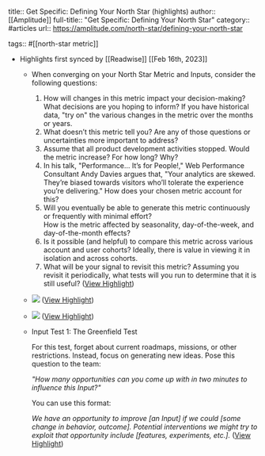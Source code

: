 title:: Get Specific: Defining Your North Star (highlights)
author:: [[Amplitude]]
full-title:: "Get Specific: Defining Your North Star"
category:: #articles
url:: https://amplitude.com/north-star/defining-your-north-star

tags:: #[[north-star metric]]

- Highlights first synced by [[Readwise]] [[Feb 16th, 2023]]
	- When converging on your North Star Metric and Inputs, consider the following questions:
	  
	  1.  How will changes in this metric impact your decision-making? What decisions are you hoping to inform? If you have historical data, "try on" the various changes in the metric over the months or years.
	  2.  What doesn’t this metric tell you? Are any of those questions or uncertainties more important to address?
	  3.  Assume that all product development activities stopped. Would the metric increase? For how long? Why?
	  4.  In his talk, "Performance… It’s for People!," Web Performance Consultant Andy Davies argues that, "Your analytics are skewed. They’re biased towards visitors who’ll tolerate the experience you’re delivering." How does your chosen metric account for this?
	  5.  Will you eventually be able to generate this metric continuously or frequently with minimal effort?  
	    How is the metric affected by seasonality, day-of-the-week, and day-of-the-month effects?
	  6.  Is it possible (and helpful) to compare this metric across various account and user cohorts? Ideally, there is value in viewing it in isolation and across cohorts.
	  7.  What will be your signal to revisit this metric? Assuming you revisit it periodically, what tests will you run to determine that it is still useful? ([View Highlight](https://read.readwise.io/read/01gsbwxxdrnj90h30mjvmg068r))
	- ![](https://amplitudecom.wpenginepowered.com/wp-content/uploads/brainstorm_003.jpg) ([View Highlight](https://read.readwise.io/read/01gsbwyd4x5a7w2q04ywec80j0))
	- ![](https://amplitudecom.wpenginepowered.com/wp-content/uploads/brainstorm_004a.jpg) ([View Highlight](https://read.readwise.io/read/01gsbwyejwhxws061gqpc9q7yt))
	- Input Test 1: The Greenfield Test
	  
	  For this test, forget about current roadmaps, missions, or other restrictions. Instead, focus on generating new ideas. Pose this question to the team:
	  
	  *"How many opportunities can you come up with in two minutes to influence this Input?"*
	  
	  You can use this format:
	  
	  *We have an opportunity to improve [an Input] if we could [some change in behavior, outcome]. Potential interventions we might try to exploit that opportunity include [features, experiments, etc.].* ([View Highlight](https://read.readwise.io/read/01gsbwyvpx4swj6kbqe9744v57))